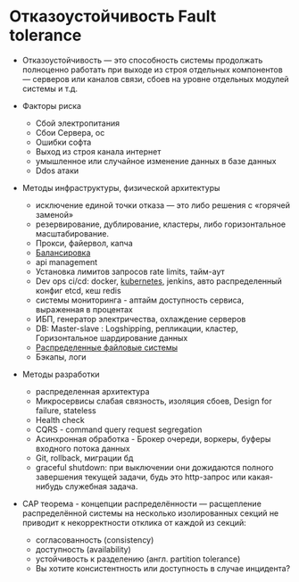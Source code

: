 # Отказоустойчивость Fault tolerance

* Отказоустойчивость — это способность системы продолжать полноценно работать при выходе из строя отдельных компонентов — серверов или каналов связи, сбоев на уровне отдельных модулей системы и т.д.
* Факторы риска
  * Сбой электропитания
  * Сбои Сервера, ос
  * Ошибки софта
  * Выход из строя канала интернет
  * умышленное или случайное изменение данных в базе данных
  * Ddos атаки
* Методы инфраструктуры, физической архитектуры
  * исключение единой точки отказа — это либо решения с «горячей заменой»
  * резервирование, дублирование, кластеры, либо горизонтальное масштабирование.
  * Прокси, файервол, капча
  * [Балансировка](load.balancing.md)
  * api management
  * Установка лимитов запросов rate limits, тайм-аут
  * Dev ops ci/cd: docker, [kubernetes](../../technology/k8s.md), jenkins, авто распределенный конфиг etcd, кеш redis
  * системы мониторинга - аптайм доступность сервиса, выраженная в процентах
  * ИБП, генератор электричества, охлаждение серверов
  * DB: Master-slave : Logshipping, репликации, кластер, Горизонтальное шардирование данных
  * [Распределенные файловые системы](../../technology/dfs.md)
  * Бэкапы, логи
* Методы разработки
  * распределенная архитектура
  * Микросервисы слабая связность, изоляция сбоев, Design for failure, stateless
  * Health check
  * CQRS - command query request segregation
  * Асинхронная обработка - Брокер очереди, воркеры, буферы входного потока данных
  * Git, rollback, миграции бд
  * graceful shutdown: при выключении они дожидаются полного завершения текущей задачи, будь это http-запрос или какая-нибудь служебная задача.

* CAP теорема - концепции распределённости — расщепление распределённой системы на несколько изолированных секций не приводит к некорректности отклика от каждой из секций:
  * согласованность (consistency)
  * доступность (availability)
  * устойчивость к разделению (англ. partition tolerance)
  * Вы хотите консистентность или доступность в случае инцидента?

